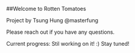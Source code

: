 ##Welcome to Rotten Tomatoes

Project by Tsung Hung @masterfung

Please reach out if you have any questions.

Current progress: Stil working on it! :) Stay tuned!